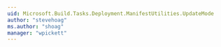 ```yaml
---
uid: Microsoft.Build.Tasks.Deployment.ManifestUtilities.UpdateMode
author: "stevehoag"
ms.author: "shoag"
manager: "wpickett"
---
```

